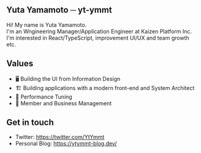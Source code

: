 ## Yuta Yamamoto ─ yt-ymmt

Hi! My name is Yuta Yamamoto.  
I'm an Wngineering Manager/Application Engineer at Kaizen Platform Inc.  
I'm interested in React/TypeScript, improvement UI/UX and team growth etc.

## Values

- 🖥  Building the UI from Information Design
- 🏗  Building applications with a modern front-end and System Architect
- 🚀  Performance Tuning
- 🦸  Member and Business Management

## Get in touch

- Twitter: https://twitter.com/YtYmmt
- Personal Blog: https://ytymmt-blog.dev/
